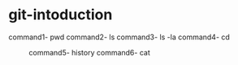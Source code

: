 # git-intoduction
command1- pwd
command2- ls
command3- ls -la
command4- cd <dir>
command5- history
command6- cat <file>